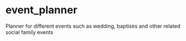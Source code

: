 # event_planner
Planner for different events such as wedding, baptises and other related social family events
